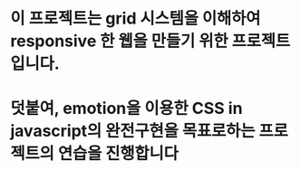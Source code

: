 # 이 프로젝트는 grid 시스템을 이해하여 responsive 한 웹을 만들기 위한 프로젝트입니다.

# 덧붙여, emotion을 이용한 CSS in javascript의 완전구현을 목표로하는 프로젝트의 연습을 진행합니다
